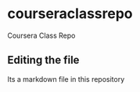 # courseraclassrepo
Coursera Class Repo

## Editing the file 

Its a markdown file in this repository
